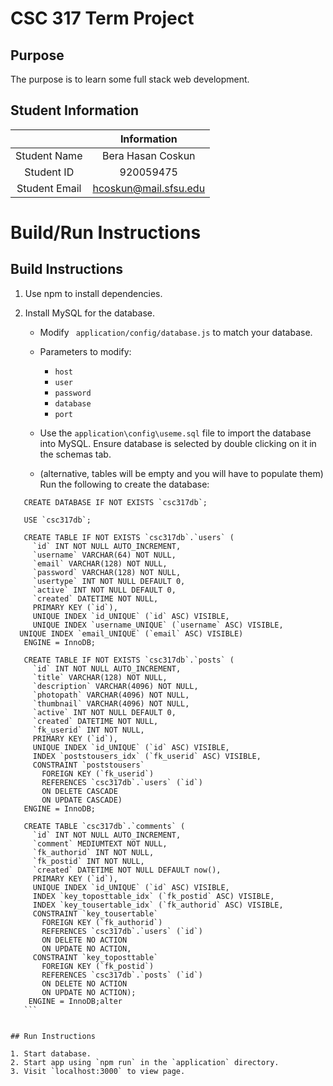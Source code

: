 # CSC 317 Term Project

## Purpose

The purpose is to learn some full stack web development.

## Student Information

|               | Information           |
|:-------------:|:---------------------:|
| Student Name  | Bera Hasan Coskun     |
| Student ID    | 920059475             |
| Student Email | hcoskun@mail.sfsu.edu |



# Build/Run Instructions

## Build Instructions
1. Use npm to install dependencies.

2. Install MySQL for the database.

   - Modify ` application/config/database.js` to match your database.

   - Parameters to modify:

     - `host`
     - `user`
     - `password`
     - `database`
     - `port`

   - Use the `application\config\useme.sql` file to import the database into MySQL. Ensure database is selected by double clicking on it in the schemas tab.

   - (alternative, tables will be empty and you will have to populate them) Run the following to create the database:
   
  ```mysql
     CREATE DATABASE IF NOT EXISTS `csc317db`;
  
     USE `csc317db`;
     
     CREATE TABLE IF NOT EXISTS `csc317db`.`users` (
       `id` INT NOT NULL AUTO_INCREMENT,
       `username` VARCHAR(64) NOT NULL,
       `email` VARCHAR(128) NOT NULL,
       `password` VARCHAR(128) NOT NULL,
       `usertype` INT NOT NULL DEFAULT 0,
       `active` INT NOT NULL DEFAULT 0,
       `created` DATETIME NOT NULL,
       PRIMARY KEY (`id`),
       UNIQUE INDEX `id_UNIQUE` (`id` ASC) VISIBLE,
       UNIQUE INDEX `username_UNIQUE` (`username` ASC) VISIBLE,
    UNIQUE INDEX `email_UNIQUE` (`email` ASC) VISIBLE)
     ENGINE = InnoDB;
     
     CREATE TABLE IF NOT EXISTS `csc317db`.`posts` (
       `id` INT NOT NULL AUTO_INCREMENT,
       `title` VARCHAR(128) NOT NULL,
       `description` VARCHAR(4096) NOT NULL,
       `photopath` VARCHAR(4096) NOT NULL,
       `thumbnail` VARCHAR(4096) NOT NULL,
       `active` INT NOT NULL DEFAULT 0,
       `created` DATETIME NOT NULL,
       `fk_userid` INT NOT NULL,
       PRIMARY KEY (`id`),
       UNIQUE INDEX `id_UNIQUE` (`id` ASC) VISIBLE,
       INDEX `poststousers_idx` (`fk_userid` ASC) VISIBLE,
       CONSTRAINT `poststousers`
         FOREIGN KEY (`fk_userid`)
         REFERENCES `csc317db`.`users` (`id`)
         ON DELETE CASCADE
         ON UPDATE CASCADE)
     ENGINE = InnoDB;
     
     CREATE TABLE `csc317db`.`comments` (
       `id` INT NOT NULL AUTO_INCREMENT,
       `comment` MEDIUMTEXT NOT NULL,
       `fk_authorid` INT NOT NULL,
       `fk_postid` INT NOT NULL,
       `created` DATETIME NOT NULL DEFAULT now(),
       PRIMARY KEY (`id`),
       UNIQUE INDEX `id_UNIQUE` (`id` ASC) VISIBLE,
       INDEX `key_toposttable_idx` (`fk_postid` ASC) VISIBLE,
       INDEX `key_tousertable_idx` (`fk_authorid` ASC) VISIBLE,
       CONSTRAINT `key_tousertable`
         FOREIGN KEY (`fk_authorid`)
         REFERENCES `csc317db`.`users` (`id`)
         ON DELETE NO ACTION
         ON UPDATE NO ACTION,
       CONSTRAINT `key_toposttable`
         FOREIGN KEY (`fk_postid`)
         REFERENCES `csc317db`.`posts` (`id`)
         ON DELETE NO ACTION
         ON UPDATE NO ACTION);
      ENGINE = InnoDB;alter
     ```
   

## Run Instructions

1. Start database.
2. Start app using `npm run` in the `application` directory.
3. Visit `localhost:3000` to view page.

